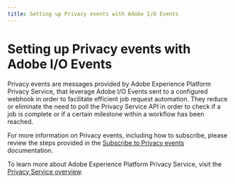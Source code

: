 ```yaml
---
title: Setting up Privacy events with Adobe I/O Events
---
```


# Setting up Privacy events with Adobe I/O Events

Privacy events are messages provided by Adobe Experience Platform Privacy Service, that leverage Adobe I/O Events sent to a configured webhook in order to facilitate efficient job request automation. They reduce or eliminate the need to poll the Privacy Service API in order to check if a job is complete or if a certain milestone within a workflow has been reached.

For more information on Privacy events, including how to subscribe, please review the steps provided in the [Subscribe to Privacy events](https://docs.adobe.com/content/help/en/experience-platform/privacy/privacy-events.html) documentation.

To learn more about Adobe Experience Platform Privacy Service, visit the [Privacy Service overview](https://www.adobe.com/go/privacy-overview-en).